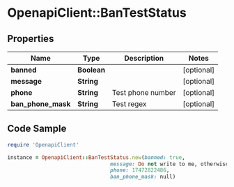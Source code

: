 # OpenapiClient::BanTestStatus

## Properties

Name | Type | Description | Notes
------------ | ------------- | ------------- | -------------
**banned** | **Boolean** |  | [optional] 
**message** | **String** |  | [optional] 
**phone** | **String** | Test phone number | [optional] 
**ban_phone_mask** | **String** | Test regex | [optional] 

## Code Sample

```ruby
require 'OpenapiClient'

instance = OpenapiClient::BanTestStatus.new(banned: true,
                                 message: Do not write to me, otherwise I will send you a ban,
                                 phone: 17472822486,
                                 ban_phone_mask: null)
```


